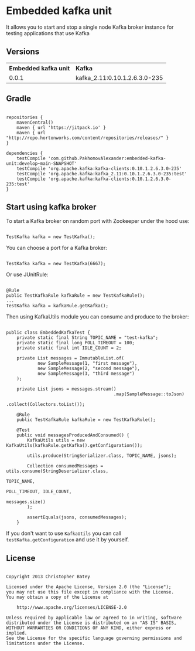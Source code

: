 # Embedded kafka unit
It allows you to start and stop a single node Kafka broker instance for testing applications that use Kafka

## Versions
<table>
    <tr>
        <th align="left">Embedded kafka unit</th>
        <th align="left">Kafka</th>
    </tr>
    <tr>
        <td align="left">0.0.1</td>
        <td align="left">kafka_2.11:0.10.1.2.6.3.0-235</td>
    </tr>
</table>

## Gradle
<pre><code>
repositories {
	mavenCentral()
    maven { url 'https://jitpack.io' }
	maven { url "http://repo.hortonworks.com/content/repositories/releases/" }
}

dependencies {
	testCompile 'com.github.PakhomovAlexander:embedded-kafka-unit:develop~main-SNAPSHOT'
	testCompile 'org.apache.kafka:kafka-clients:0.10.1.2.6.3.0-235'
	testCompile 'org.apache.kafka:kafka_2.11:0.10.1.2.6.3.0-235:test'
    testCompile 'org.apache.kafka:kafka-clients:0.10.1.2.6.3.0-235:test'
}    
</code></pre>


## Start using kafka broker
To start a Kafka broker on random port with Zookeeper under the hood use:
<pre><code>
TestKafka kafka = new TestKafka();
</code></pre>

You can choose a port for a Kafka broker:
<pre><code>
TestKafka kafka = new TestKafka(6667);
</code></pre>

Or use JUnitRule:
<pre><code>
@Rule
public TestKafkaRule kafkaRule = new TestKafkaRule();
...
TestKafka kafka = kafkaRule.getKafka();
</code></pre>

Then using KafkaUtils module you can consume and produce to the broker:
<pre><code>
public class EmbeddedKafkaTest {
    private static final String TOPIC_NAME = "test-kafka";
    private static final long POLL_TIMEOUT = 100;
    private static final int IDLE_COUNT = 2;

    private List<SampleMessage> messages = ImmutableList.of(
            new SampleMessage(1, "first message"),
            new SampleMessage(2, "second message"),
            new SampleMessage(3, "third message")
    );

    private List<String> jsons = messages.stream()
                                         .map(SampleMessage::toJson)
                                         .collect(Collectors.toList());

    @Rule
    public TestKafkaRule kafkaRule = new TestKafkaRule();

    @Test
    public void messagesProducedAndConsumed() {
        KafkaUtils utils = new KafkaUtils(kafkaRule.getKafka().getConfiguration());

        utils.produce(StringSerializer.class, TOPIC_NAME, jsons);

        Collection<String> consumedMessages = utils.consume(StringDeserializer.class,
                                                            TOPIC_NAME,
                                                            POLL_TIMEOUT, IDLE_COUNT,
                                                            messages.size()
        );

        assertEquals(jsons, consumedMessages);
    }
</code></pre>

If you don't want to use <code>KafkaUtils</code> you can call <code>testKafka.getConfiguration</code> and use it by yourself.

## License
<pre><code>
Copyright 2013 Christopher Batey

Licensed under the Apache License, Version 2.0 (the "License");
you may not use this file except in compliance with the License.
You may obtain a copy of the License at

    http://www.apache.org/licenses/LICENSE-2.0

Unless required by applicable law or agreed to in writing, software
distributed under the License is distributed on an "AS IS" BASIS,
WITHOUT WARRANTIES OR CONDITIONS OF ANY KIND, either express or implied.
See the License for the specific language governing permissions and
limitations under the License.
</code></pre>